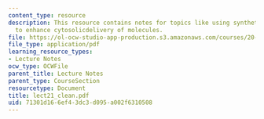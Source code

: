 ```yaml
---
content_type: resource
description: This resource contains notes for topics like using synthetic biomaterials
  to enhance cytosolicdelivery of molecules.
file: https://ol-ocw-studio-app-production.s3.amazonaws.com/courses/20-462j-molecular-principles-of-biomaterials-spring-2006/71301d166ef43dc3d095a002f6310508_lect21_clean.pdf
file_type: application/pdf
learning_resource_types:
- Lecture Notes
ocw_type: OCWFile
parent_title: Lecture Notes
parent_type: CourseSection
resourcetype: Document
title: lect21_clean.pdf
uid: 71301d16-6ef4-3dc3-d095-a002f6310508
---
```

